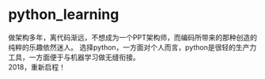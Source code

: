 # python_learning
做架构多年，离代码渐远，不想成为一个PPT架构师，而编码所带来的那种创造的纯粹的乐趣依然迷人。
选择python，一方面对个人而言，python是很轻的生产力工具，一方面便于与机器学习做无缝衔接。  
2018，重新启程！
